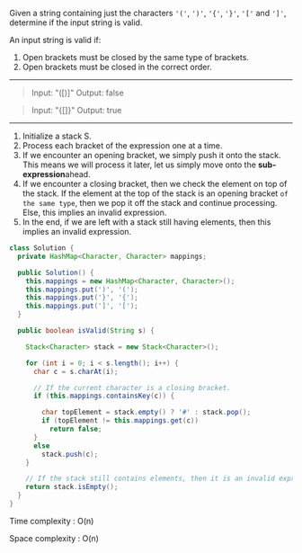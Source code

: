 Given a string containing just the characters `'('`, `')'`, `'{'`, `'}'`, `'['` and `']'`, determine if the input string is valid.

An input string is valid if:

1. Open brackets must be closed by the same type of brackets.
2. Open brackets must be closed in the correct order.

---

> Input: "([)]"
> Output: false

> Input: "{[]}"
> Output: true

---

1. Initialize a stack S.
2. Process each bracket of the expression one at a time.
3. If we encounter an opening bracket, we simply push it onto the stack. This means we will process it later, let us simply move onto the **sub-expression**ahead.
4. If we encounter a closing bracket, then we check the element on top of the stack. If the element at the top of the stack is an opening bracket `of the same type`, then we pop it off the stack and continue processing. Else, this implies an invalid expression.
5. In the end, if we are left with a stack still having elements, then this implies an invalid expression.

```java
class Solution {
  private HashMap<Character, Character> mappings;

  public Solution() {
    this.mappings = new HashMap<Character, Character>();
    this.mappings.put(')', '(');
    this.mappings.put('}', '{');
    this.mappings.put(']', '[');
  }

  public boolean isValid(String s) {

    Stack<Character> stack = new Stack<Character>();

    for (int i = 0; i < s.length(); i++) {
      char c = s.charAt(i);

      // If the current character is a closing bracket.
      if (this.mappings.containsKey(c)) {

        char topElement = stack.empty() ? '#' : stack.pop();
        if (topElement != this.mappings.get(c))
          return false;
      } 
      else
        stack.push(c);
    }

    // If the stack still contains elements, then it is an invalid expression.
    return stack.isEmpty();
  }
}
```

Time complexity : O(n)

Space complexity : O(n)

